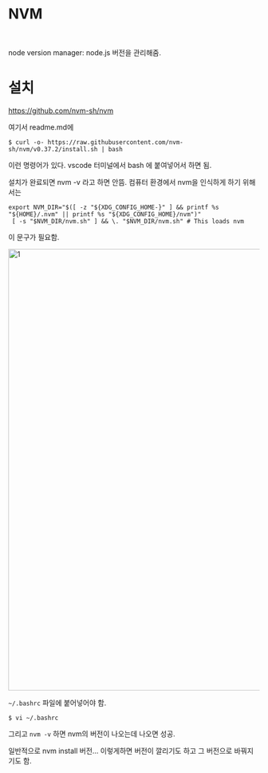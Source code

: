 # NVM

<br/>

node version manager: node.js 버전을 관리해줌.

# 설치

https://github.com/nvm-sh/nvm

 여기서 readme.md에

```shell
$ curl -o- https://raw.githubusercontent.com/nvm-sh/nvm/v0.37.2/install.sh | bash
```

이런 명령어가 있다. vscode 터미널에서 bash 에 붙여넣어서 하면 됨.

설치가 완료되면 nvm -v 라고 하면 안뜸. 컴퓨터 환경에서 nvm을 인식하게 하기 위해서는

```
export NVM_DIR="$([ -z "${XDG_CONFIG_HOME-}" ] && printf %s "${HOME}/.nvm" || printf %s "${XDG_CONFIG_HOME}/nvm")"
 [ -s "$NVM_DIR/nvm.sh" ] && \. "$NVM_DIR/nvm.sh" # This loads nvm 
```

이 문구가 필요함.

<img width="883" alt="1" src="https://user-images.githubusercontent.com/59427983/119072355-4a1efb00-ba26-11eb-98ab-61d885928788.png">

`~/.bashrc` 파일에 붙어넣어야 함.

```shell
$ vi ~/.bashrc
```

그리고 `nvm -v` 하면 nvm의 버전이 나오는데 나오면 성공.

일반적으로 nvm install 버전… 이렇게하면 버전이 깔리기도 하고 그 버전으로 바꿔지기도 함.
